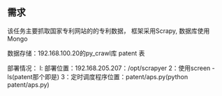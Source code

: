 需求
----
该任务主要抓取国家专利网站的的专利数据， 框架采用Scrapy, 数据库使用Mongo

数据存储：192.168.100.20的py_crawl库 patent 表

部署情况：
l: 部署位置：192.168.205.207：/opt/scrapyer
2：使用screen -ls(patent那个即是)
3：定时调度程序位置：patent/aps.py(python patent/aps.py)
